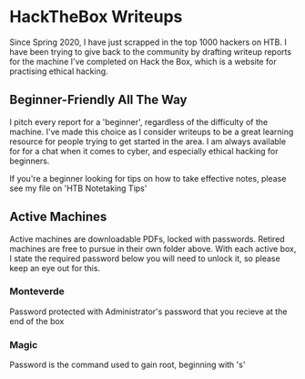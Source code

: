 # HackTheBox Writeups

Since Spring 2020, I have just scrapped in the top 1000 hackers on HTB. I have been trying to give back to the community by drafting writeup reports for the machine I've completed on Hack the Box, which is a website for practising ethical hacking.

## Beginner-Friendly All The Way
I pitch every report for a 'beginner', regardless of the difficulty of the machine. I've made this choice as I consider writeups to be a great learning resource for people trying to get started in the area. I am always available for for a chat when it comes to cyber, and especially ethical hacking for beginners. 

If you're a beginner looking for tips on how to take effective notes, please see my file on 'HTB Notetaking Tips'

## Active Machines
Active machines are downloadable PDFs, locked with passwords. Retired machines are free to pursue in their own folder above. 
With each active box, I state the required password below you will need to unlock it, so please keep an eye out for this. 

### Monteverde
Password protected with Administrator's password that you recieve at the end of the box

### Magic
Password is the command used to gain root, beginning with 's' 

